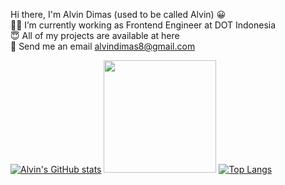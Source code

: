 Hi there, I'm Alvin Dimas (used to be called Alvin) :grinning: <br>
:technologist: I’m currently working as Frontend Engineer at DOT Indonesia <br>
:innocent: All of my projects are available at here <br>
:email: Send me an email alvindimas8@gmail.com <br>


[![Alvin's GitHub stats](https://github-readme-stats.vercel.app/api?username=alvin371)](https://github.com/alvin371/github-readme-stats)
<img height="180em" src="https://github-readme-stats-eight-theta.vercel.app/api/top-langs/?username=alvin371&layout=compact&langs_count=8&theme=algolia"/>
[![Top Langs](https://github-readme-stats.vercel.app/api/top-langs/?username=alvin371)](https://github.com/alvin371/github-readme-stats)
